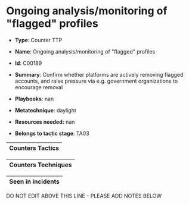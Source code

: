 # Ongoing analysis/monitoring of "flagged" profiles

* **Type**: Counter TTP

* **Name**: Ongoing analysis/monitoring of "flagged" profiles

* **Id**: C00189

* **Summary**: Confirm whether platforms are actively removing flagged accounts, and raise pressure via e.g. government organizations to encourage removal

* **Playbooks**: nan

* **Metatechnique**: daylight

* **Resources needed:** nan

* **Belongs to tactic stage**: TA03


| Counters Tactics |
| ---------------- |



| Counters Techniques |
| ------------------- |



| Seen in incidents |
| ----------------- |

DO NOT EDIT ABOVE THIS LINE - PLEASE ADD NOTES BELOW